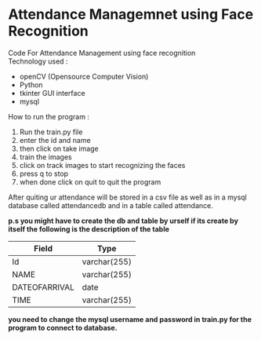 # Attendance Managemnet using Face Recognition

Code For Attendance Management using face recognition \
Technology used :
- openCV (Opensource Computer Vision)
- Python
- tkinter GUI interface
- mysql

How to run the program : 

1. Run the train.py file
2. enter the id and name
3. then click on take image
4. train the images
5. click on track images to start recognizing the faces 
6. press q to stop 
7. when done click on quit to quit the program 

After quiting ur attendance will be stored in a csv file as well as in a mysql database called attendancedb and in a table called attendance.</br>

**p.s
you might have to create the db and table by urself if its create by itself
the following is the description of the table** 
</br>

|    Field      |     Type     | 
|---------------|--------------|  
|    Id         | varchar(255) |  
|    NAME       | varchar(255) |  
| DATEOFARRIVAL | date         |   
|    TIME       | varchar(255) |   

**you need to change the mysql username and password in train.py for the program to connect to database.** 
